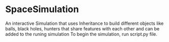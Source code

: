 # SpaceSimulation
An interactive Simulation that uses Inheritance to build different objects like balls, black holes, hunters that share features with each other and can be added to the runing simulation
To begin the simulation, run script.py file.
